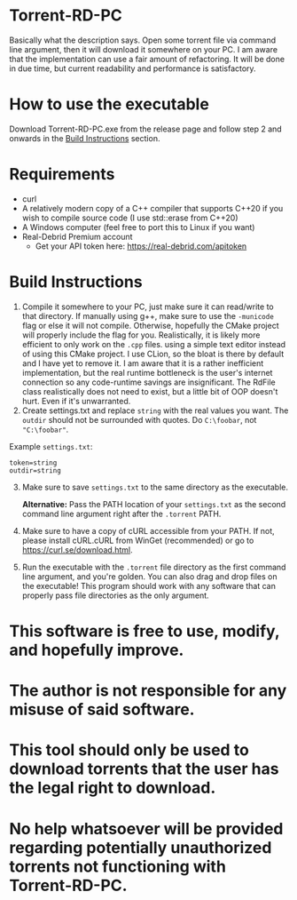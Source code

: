 # Torrent-RD-PC

Basically what the description says. Open some torrent file via command line argument, then it will download it somewhere on your PC. I am aware that the implementation can use a fair amount of refactoring. It will be done in due time, but current readability and performance is satisfactory. 

# How to use the executable
Download Torrent-RD-PC.exe from the release page and follow step 2 and onwards in the [Build Instructions](#Build-Instructions) section.

# Requirements
* curl
* A relatively modern copy of a C++ compiler that supports C++20 if you wish to compile source code (I use std::erase from C++20)
* A Windows computer (feel free to port this to Linux if you want)
* Real-Debrid Premium account
    * Get your API token here: https://real-debrid.com/apitoken

# Build Instructions
1. Compile it somewhere to your PC, just make sure it can read/write to that directory.
If manually using g++, make sure to use the `-municode` flag or else it will not compile.
Otherwise, hopefully the CMake project will properly include the flag for you. Realistically, it is likely more efficient to only work on the `.cpp` files.
using a simple text editor instead of using this CMake project. I use CLion, so the bloat is there by default and I have yet to remove it.
I am aware that it is a rather inefficient implementation, but the real runtime bottleneck is the user's internet connection so any code-runtime savings are insignificant.
The RdFile class realistically does not need to exist, but a little bit of OOP doesn't hurt. Even if it's unwarranted. 
3. Create settings.txt and replace `string` with the real values you want. The `outdir` should not be surrounded with quotes. Do `C:\foobar`, not `"C:\foobar"`.

  Example `settings.txt`:
  ```
  token=string
  outdir=string
   ```
3. Make sure to save `settings.txt` to the same directory as the executable.

   **Alternative:** Pass the PATH location of your `settings.txt` as the second command line argument right after the `.torrent` PATH.
5. Make sure to have a copy of cURL accessible from your PATH.
If not, please install cURL.cURL from WinGet (recommended) or go to https://curl.se/download.html.
6. Run the executable with the `.torrent` file directory as the first command line argument, and you're golden. 
You can also drag and drop files on the executable!
This program should work with any software that can properly pass file directories as the only argument.

# This software is free to use, modify, and hopefully improve.
# The author is not responsible for any misuse of said software.
# This tool should only be used to download torrents that the user has the legal right to download.
# No help whatsoever will be provided regarding potentially unauthorized torrents not functioning with Torrent-RD-PC.
